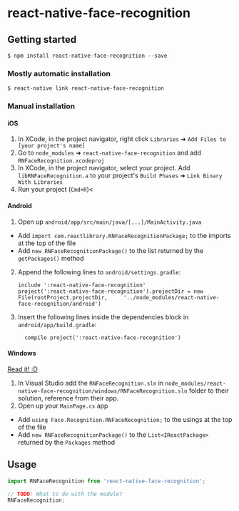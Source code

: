 
# react-native-face-recognition

## Getting started

`$ npm install react-native-face-recognition --save`

### Mostly automatic installation

`$ react-native link react-native-face-recognition`

### Manual installation


#### iOS

1. In XCode, in the project navigator, right click `Libraries` ➜ `Add Files to [your project's name]`
2. Go to `node_modules` ➜ `react-native-face-recognition` and add `RNFaceRecognition.xcodeproj`
3. In XCode, in the project navigator, select your project. Add `libRNFaceRecognition.a` to your project's `Build Phases` ➜ `Link Binary With Libraries`
4. Run your project (`Cmd+R`)<

#### Android

1. Open up `android/app/src/main/java/[...]/MainActivity.java`
  - Add `import com.reactlibrary.RNFaceRecognitionPackage;` to the imports at the top of the file
  - Add `new RNFaceRecognitionPackage()` to the list returned by the `getPackages()` method
2. Append the following lines to `android/settings.gradle`:
  	```
  	include ':react-native-face-recognition'
  	project(':react-native-face-recognition').projectDir = new File(rootProject.projectDir, 	'../node_modules/react-native-face-recognition/android')
  	```
3. Insert the following lines inside the dependencies block in `android/app/build.gradle`:
  	```
      compile project(':react-native-face-recognition')
  	```

#### Windows
[Read it! :D](https://github.com/ReactWindows/react-native)

1. In Visual Studio add the `RNFaceRecognition.sln` in `node_modules/react-native-face-recognition/windows/RNFaceRecognition.sln` folder to their solution, reference from their app.
2. Open up your `MainPage.cs` app
  - Add `using Face.Recognition.RNFaceRecognition;` to the usings at the top of the file
  - Add `new RNFaceRecognitionPackage()` to the `List<IReactPackage>` returned by the `Packages` method


## Usage
```javascript
import RNFaceRecognition from 'react-native-face-recognition';

// TODO: What to do with the module?
RNFaceRecognition;
```
  